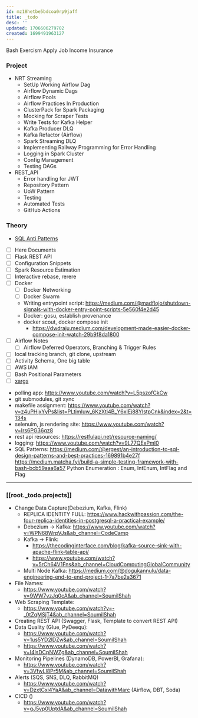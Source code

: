 ```yaml
---
id: mz18hetbe5bdcoa0rp9jaff
title: _todo
desc: ''
updated: 1706606279702
created: 1699491963127
---
```


Bash Exercism
Apply Job
Income Insurance

### Project
- NRT Streaming 
  - SetUp Working Airflow Dag
  - Airflow Dynamic Dags
  - Airflow Pools
  - Airflow Practices In Production
  - ClusterPack for Spark Packaging
  - Mocking for Scraper Tests
  - Write Tests for Kafka Helper
  - Kafka Producer DLQ
  - Kafka Refactor (Airflow)
  - Spark Streaming DLQ
  - Implementing Railway Programming for Error Handling
  - Logging in Spark Cluster
  - Config Management
  - Testing DAGs
- REST_API
  - Error handling for JWT
  - Repository Pattern
  - UoW Pattern
  - Testing 
  - Automated Tests
  - GitHub Actions

### Theory

- [SQL Anti Patterns](https://medium.com/pragmatic-programmers/table-of-contents-4e017a30c020)
- [ ] Here Documents
- [ ] Flask REST API
- [ ] Configuration Snippets
- [ ] Spark Resource Estimation
- [ ] Interactive rebase, rerere
- [ ] Docker 
  - [ ] Docker Networking
  - [ ] Docker Swarm
  - Writing entrypoint script: https://medium.com/@madflojo/shutdown-signals-with-docker-entry-point-scripts-5e560f4e2d45
  - Docker: gosu, establish provenance
  - docker scout, docker compose init
    - https://dwdraju.medium.com/development-made-easier-docker-compose-init-watch-29b9f8da1800
- [ ] Airflow Notes
  - [ ] Airflow Deferred Operators, Branching & Trigger Rules
- [ ] local tracking branch, git clone, upstream
- [ ] Activity Schema, One big table
- [ ] AWS IAM
- [ ] Bash Positional Parameters
- [ ] [xargs](https://www.youtube.com/watch?v=rp7jLi_kgPg)
- polling app: https://www.youtube.com/watch?v=L5pszofCkCw
- git submodules, git xync
- makefile assignment: https://www.youtube.com/watch?v=z4uPHjxYyPs&list=PLtimIuw_6KzXti4B_Y6xIEj88YlstpCnk&index=2&t=134s
- selenuim, js rendering site: https://www.youtube.com/watch?v=Irs6PG36qz8 
- rest api resources: https://restfulapi.net/resource-naming/
 - logging: https://www.youtube.com/watch?v=9L77QExPmI0 
 - SQL Patterns: https://medium.com/@ergest/an-introduction-to-sql-design-patterns-and-best-practices-169891b4e27f
https://medium.matcha.fyi/build-a-simple-testing-framework-with-bash-bcb59aaa6a57
Python Enumeration : Enum, IntEnum, IntFlag and Flag

---

### [[root._todo.projects]]

- Change Data Capture(Debezium, Kafka, Flink)
  - REPLICA IDENTITY FULL: <https://www.hackwithpassion.com/the-four-replica-identities-in-postgresql-a-practical-example/>
  - Debezium -> Kafka: <https://www.youtube.com/watch?v=WPN68WrpVJs&ab_channel=CodeCamp>
  - Kafka -> Flink:
    - <https://thecodinginterface.com/blog/kafka-source-sink-with-apache-flink-table-api/>
    - <https://www.youtube.com/watch?v=5rCh64V1Fns&ab_channel=CloudComputingGlobalCommunity>
  - Multi Node Kafka: <https://medium.com/@dogukannulu/data-engineering-end-to-end-project-1-7a7be2a3671>  
- File Names:
  - <https://www.youtube.com/watch?v=9WW7vzJq0cA&ab_channel=SoumilShah>
- Web Scraping Template:
  - <https://www.youtube.com/watch?v=-_0tZqMSjT4&ab_channel=SoumilShah>
- Creating REST API (Swagger, Flask, Template to convert REST API)
- Data Quality (Glue, PyDeequ):
  - <https://www.youtube.com/watch?v=1us5YD2lDZw&ab_channel=SoumilShah>
  - <https://www.youtube.com/watch?v=I4lsDCpNWZg&ab_channel=SoumilShah>
- Monitoring Pipelines (DynamoDB, PowerBI, Grafana):
  - <https://www.youtube.com/watch?v=3VfwLl8Pr5M&ab_channel=SoumilShah>
- Alerts (SQS, SNS, DLQ, RabbitMQ)
  - <https://www.youtube.com/watch?v=DzxtCxi4YaA&ab_channel=DatawithMarc> (Airflow, DBT, Soda)
- CICD ()
  - <https://www.youtube.com/watch?v=gJ5vp0UptdA&ab_channel=SoumilShah>

